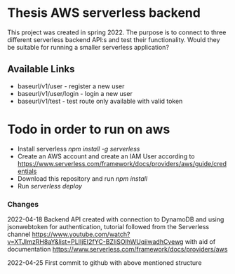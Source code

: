 # Thesis AWS serverless backend

This project was created in spring 2022. The purpose is to connect to
three different serverless backend API:s and test their functionality. Would they
be suitable for running a smaller serverless application?

## Available Links
- baseurl/v1/user - register a new user
- baseurl/v1/user/login - login a new user
- baseurl/v1/test - test route only available with valid token

# Todo in order to run on aws

- Install serverless *npm install -g serverless*
- Create an AWS account and create an IAM User according to https://www.serverless.com/framework/docs/providers/aws/guide/credentials
- Download this repository and run *npm install*
- Run *serverless deploy*


### Changes
2022-04-18 Backend API created with connection to DynamoDB and using jsonwebtoken for authentication,
tutorial followed from the Serverless channel https://www.youtube.com/watch?v=XTJImzRH8aY&list=PLIIjEI2fYC-BZliSOIhWUqiiwadhCvewg with aid of documentation https://www.serverless.com/framework/docs/providers/aws

2022-04-25 First commit to github with above mentioned structure
